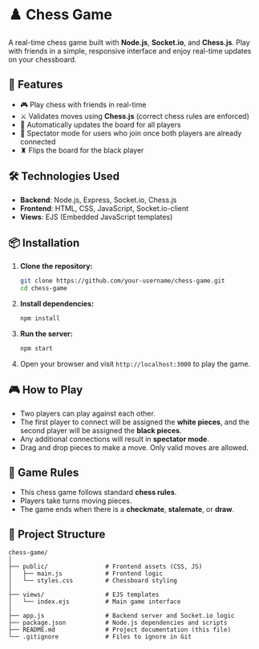 # ♟️ Chess Game

A real-time chess game built with **Node.js**, **Socket.io**, and **Chess.js**. Play with friends in a simple, responsive interface and enjoy real-time updates on your chessboard.

## 🚀 Features

- 🎮 Play chess with friends in real-time
- ⚔️ Validates moves using **Chess.js** (correct chess rules are enforced)
- 🔄 Automatically updates the board for all players
- 👀 Spectator mode for users who join once both players are already connected
- ♜ Flips the board for the black player

## 🛠️ Technologies Used

- **Backend**: Node.js, Express, Socket.io, Chess.js
- **Frontend**: HTML, CSS, JavaScript, Socket.io-client
- **Views**: EJS (Embedded JavaScript templates)

## 📦 Installation

1. **Clone the repository:**

    ```bash
    git clone https://github.com/your-username/chess-game.git
    cd chess-game
    ```

2. **Install dependencies:**

    ```bash
    npm install
    ```

3. **Run the server:**

    ```bash
    npm start
    ```

4. Open your browser and visit `http://localhost:3000` to play the game.

## 🎮 How to Play

- Two players can play against each other. 
- The first player to connect will be assigned the **white pieces**, and the second player will be assigned the **black pieces**.
- Any additional connections will result in **spectator mode**.
- Drag and drop pieces to make a move. Only valid moves are allowed.

## 📝 Game Rules

- This chess game follows standard **chess rules**.
- Players take turns moving pieces.
- The game ends when there is a **checkmate**, **stalemate**, or **draw**.

## 📂 Project Structure

```plaintext
chess-game/
│
├── public/                # Frontend assets (CSS, JS)
│   ├── main.js            # Frontend logic
│   └── styles.css         # Chessboard styling
│
├── views/                 # EJS templates
│   └── index.ejs          # Main game interface
│
├── app.js                 # Backend server and Socket.io logic
├── package.json           # Node.js dependencies and scripts
├── README.md              # Project documentation (this file)
└── .gitignore             # Files to ignore in Git
